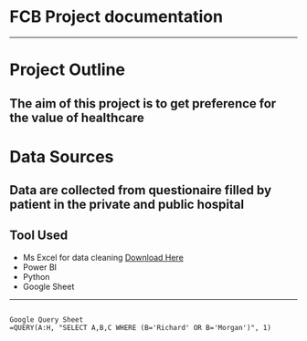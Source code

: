 # FCB Project documentation
---
# Project Outline
The aim of this project is to get preference for the value of healthcare
---
# Data Sources
Data are collected from questionaire filled by patient in the private and public hospital
---
## Tool Used
- Ms Excel for data cleaning [Download Here](http://microsoft.com)
- Power BI
- Python
- Google Sheet
---

```

Google Query Sheet
=QUERY(A:H, "SELECT A,B,C WHERE (B='Richard' OR B='Morgan')", 1)

